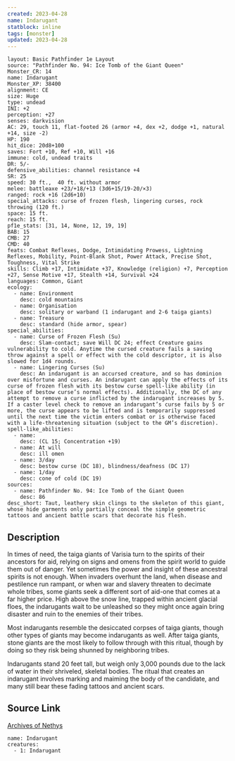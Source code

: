 ```yaml
---
created: 2023-04-28
name: Indarugant
statblock: inline
tags: [monster]
updated: 2023-04-28
---
```

```statblock
layout: Basic Pathfinder 1e Layout
source: "Pathfinder No. 94: Ice Tomb of the Giant Queen"
Monster_CR: 14
name: Indarugant
Monster_XP: 38400
alignment: CE
size: Huge
type: undead
INI: +2
perception: +27
senses: darkvision
AC: 29, touch 11, flat-footed 26 (armor +4, dex +2, dodge +1, natural +14, size -2)
HP: 190
hit_dice: 20d8+100
saves: Fort +10, Ref +10, Will +16
immune: cold, undead traits
DR: 5/-
defensive_abilities: channel resistance +4
SR: 25
speed: 30 ft.,  40 ft. without armor
melee: battleaxe +23/+18/+13 (3d6+15/19-20/×3)
ranged: rock +16 (2d6+10)
special_attacks: curse of frozen flesh, lingering curses, rock throwing (120 ft.)
space: 15 ft.
reach: 15 ft.
pf1e_stats: [31, 14, None, 12, 19, 19]
BAB: 15
CMB: 27
CMD: 40
feats: Combat Reflexes, Dodge, Intimidating Prowess, Lightning Reflexes, Mobility, Point-Blank Shot, Power Attack, Precise Shot, Toughness, Vital Strike
skills: Climb +17, Intimidate +37, Knowledge (religion) +7, Perception +27, Sense Motive +17, Stealth +14, Survival +24
languages: Common, Giant
ecology:
  - name: Environment
    desc: cold mountains
  - name: Organisation
    desc: solitary or warband (1 indarugant and 2-6 taiga giants)
  - name: Treasure
    desc: standard (hide armor, spear)
special_abilities:
  - name: Curse of Frozen Flesh (Su)
    desc: Slam-contact; save Will DC 24; effect Creature gains vulnerability to cold. Anytime the cursed creature fails a saving throw against a spell or effect with the cold descriptor, it is also slowed for 1d4 rounds.
  - name: Lingering Curses (Su)
    desc: An indarugant is an accursed creature, and so has dominion over misfortune and curses. An indarugant can apply the effects of its curse of frozen flesh with its bestow curse spell-like ability (in place of bestow curse’s normal effects). Additionally, the DC of any attempt to remove a curse inflicted by the indarugant increases by 5. If a caster level check to remove an indarugant’s curse fails by 5 or more, the curse appears to be lifted and is temporarily suppressed until the next time the victim enters combat or is otherwise faced with a life-threatening situation (subject to the GM’s discretion).
spell-like_abilities:
  - name:
    desc: (CL 15; Concentration +19)
  - name: At will
    desc: ill omen
  - name: 3/day
    desc: bestow curse (DC 18), blindness/deafness (DC 17)
  - name: 1/day
    desc: cone of cold (DC 19)
sources:
  - name: Pathfinder No. 94: Ice Tomb of the Giant Queen
    desc: 86
desc_short: Taut, leathery skin clings to the skeleton of this giant, whose hide garments only partially conceal the simple geometric tattoos and ancient battle scars that decorate his flesh.
```
## Description
In times of need, the taiga giants of Varisia turn to the spirits of their ancestors for aid, relying on signs and omens from the spirit world to guide them out of danger. Yet sometimes the power and insight of these ancestral spirits is not enough. When invaders overhunt the land, when disease and pestilence run rampant, or when war and slavery threaten to decimate whole tribes, some giants seek a different sort of aid-one that comes at a far higher price. High above the snow line, trapped within ancient glacial floes, the indarugants wait to be unleashed so they might once again bring disaster and ruin to the enemies of their tribes.

Most indarugants resemble the desiccated corpses of taiga giants, though other types of giants may become indarugants as well. After taiga giants, stone giants are the most likely to follow through with this ritual, though by doing so they risk being shunned by neighboring tribes.

Indarugants stand 20 feet tall, but weigh only 3,000 pounds due to the lack of water in their shriveled, skeletal bodies. The ritual that creates an indarugant involves marking and maiming the body of the candidate, and many still bear these fading tattoos and ancient scars.
## Source Link
[Archives of Nethys](https://aonprd.com/MonsterDisplay.aspx?ItemName=Indarugant)
```encounter-table
name: Indarugant
creatures:
  - 1: Indarugant
```
